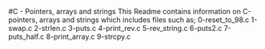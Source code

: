 #C - Pointers, arrays and strings
This Readme contains information on C-pointers, arrays and strings which includes files such as;
0-reset_to_98.c
1-swap.c
2-strlen.c
3-puts.c
4-print_rev.c
5-rev_string.c
6-puts2.c
7-puts_half.c
8-print_array.c
9-strcpy.c
